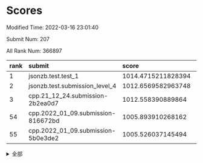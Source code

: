 # Scores

Modified Time: 2022-03-16 23:01:40

Submit Num: 207

All Rank Num: 366897

| rank |               submit               |       score        |       sigma        | pk_num |
| :--- | :--------------------------------- | :----------------- | :----------------- | :----- |
| 1    | jsonzb.test.test_1                 | 1014.4715211828394 | 0.8589072917881944 | 7087   |
| 2    | jsonzb.test.submission_level_4     | 1012.6569582963748 | 0.7787289211053983 | 7090   |
| 3    | cpp.21_12_24.submission-2b2ea0d7   | 1012.558390889864  | 0.8004859284566932 | 7087   |
| 54   | cpp.2022_01_09.submission-816672bd | 1005.893910268162  | 0.7322883049434711 | 7088   |
| 55   | cpp.2022_01_09.submission-5b0e3de2 | 1005.526037145494  | 0.7331752106661502 | 7094   |


<details>
<summary>全部</summary>

| rank |                 submit                 |       score        |       sigma        | pk_num |
| :--- | :------------------------------------- | :----------------- | :----------------- | :----- |
| 1    | jsonzb.test.test_1                     | 1014.4715211828394 | 0.8589072917881944 | 7087   |
| 2    | jsonzb.test.submission_level_4         | 1012.6569582963748 | 0.7787289211053983 | 7090   |
| 3    | cpp.21_12_24.submission-2b2ea0d7       | 1012.558390889864  | 0.8004859284566932 | 7087   |
| 4    | gobigger.level_3.submission_level_3_12 | 1011.9061674866697 | 0.794727161291556  | 7088   |
| 5    | gobigger.level_3.submission_level_3_23 | 1011.7385882612424 | 0.7494255391814885 | 7087   |
| 6    | gobigger.level_3.submission_level_3_5  | 1011.1517975452299 | 0.7499777672309335 | 7091   |
| 7    | gobigger.level_3.submission_level_3_28 | 1011.0316179172968 | 0.7747812517242542 | 7097   |
| 8    | gobigger.level_3.submission_level_3_9  | 1010.8874653801957 | 0.7585618360512568 | 7093   |
| 9    | gobigger.level_3.submission_level_3_35 | 1010.7642061915878 | 0.7637667195974718 | 7084   |
| 10   | gobigger.level_3.submission_level_3_3  | 1010.7614860781366 | 0.7807297726847781 | 7089   |
| 11   | gobigger.level_3.submission_level_3_10 | 1010.7206450424945 | 0.7812432421277488 | 7091   |
| 12   | gobigger.level_3.submission_level_3_45 | 1010.7105790839635 | 0.7493578328337676 | 7085   |
| 13   | gobigger.level_3.submission_level_3_17 | 1010.6647451621631 | 0.7345285227065408 | 7088   |
| 14   | gobigger.level_3.submission_level_3_39 | 1010.6116706919769 | 0.7625765087065658 | 7090   |
| 15   | gobigger.level_3.submission_level_3_33 | 1010.5919750954248 | 0.7888096899065381 | 7092   |
| 16   | gobigger.level_3.submission_level_3_25 | 1010.552237068761  | 0.797493167952219  | 7087   |
| 17   | gobigger.level_3.submission_level_3_19 | 1010.5131772471154 | 0.7892102252134429 | 7089   |
| 18   | gobigger.level_3.submission_level_3_31 | 1010.4731170556464 | 0.7592021465928295 | 7092   |
| 19   | gobigger.level_3.submission_level_3_47 | 1010.4443299799988 | 0.7947796375301598 | 7088   |
| 20   | gobigger.level_3.submission_level_3_8  | 1010.4419574932592 | 0.7617337125763503 | 7093   |
| 21   | gobigger.level_3.submission_level_3_48 | 1010.4332519793743 | 0.7717093730158268 | 7093   |
| 22   | gobigger.level_3.submission_level_3_30 | 1010.4011688169444 | 0.8082623056650509 | 7092   |
| 23   | gobigger.level_3.submission_level_3_22 | 1010.3716076731645 | 0.7526322353709894 | 7087   |
| 24   | gobigger.level_3.submission_level_3_4  | 1010.1580110370572 | 0.765561418637123  | 7094   |
| 25   | gobigger.level_3.submission_level_3_42 | 1010.1185938527962 | 0.7668032116590241 | 7094   |
| 26   | gobigger.level_3.submission_level_3_27 | 1010.0868233956719 | 0.7720503839072246 | 7087   |
| 27   | gobigger.level_3.submission_level_3_24 | 1010.0719175743433 | 0.7389145923424235 | 7087   |
| 28   | gobigger.level_3.submission_level_3_18 | 1010.0150830609329 | 0.7494751476450436 | 7095   |
| 29   | gobigger.level_3.submission_level_3_26 | 1010.0003937583637 | 0.7532223968299476 | 7090   |
| 30   | gobigger.level_3.submission_level_3_13 | 1009.9802437703418 | 0.749298894334527  | 7091   |
| 31   | gobigger.level_3.submission_level_3_14 | 1009.9685135885985 | 0.7546164665005056 | 7092   |
| 32   | gobigger.level_3.submission_level_3_7  | 1009.898096071186  | 0.773912638127968  | 7092   |
| 33   | gobigger.level_3.submission_level_3_6  | 1009.896262873826  | 0.7630377642446187 | 7087   |
| 34   | gobigger.level_3.submission_level_3_11 | 1009.8641208758786 | 0.7644446674273632 | 7088   |
| 35   | gobigger.level_3.submission_level_3_38 | 1009.8598796861652 | 0.753443238438273  | 7092   |
| 36   | gobigger.level_3.submission_level_3_15 | 1009.8472572442339 | 0.761326208552963  | 7093   |
| 37   | gobigger.level_3.submission_level_3_44 | 1009.7917051263017 | 0.737784478981014  | 7092   |
| 38   | gobigger.level_3.submission_level_3_21 | 1009.7474231214585 | 0.7288401969500138 | 7083   |
| 39   | gobigger.level_3.submission_level_3_2  | 1009.6614294709761 | 0.7452522271561393 | 7088   |
| 40   | gobigger.level_3.submission_level_3_34 | 1009.5317084864996 | 0.7432985782721026 | 7089   |
| 41   | gobigger.level_3.submission_level_3_20 | 1009.4571101842556 | 0.7454531230659466 | 7090   |
| 42   | gobigger.level_3.submission_level_3_37 | 1009.3420961795968 | 0.7615207895595347 | 7092   |
| 43   | gobigger.level_3.submission_level_3_16 | 1009.2365930667979 | 0.7588329277930137 | 7089   |
| 44   | gobigger.level_3.submission_level_3_46 | 1009.1598511331628 | 0.7178831330892683 | 7091   |
| 45   | gobigger.level_3.submission_level_3_1  | 1009.1346641919623 | 0.7518005603989686 | 7088   |
| 46   | gobigger.level_3.submission_level_3_41 | 1008.9938175318839 | 0.7519762416173277 | 7092   |
| 47   | gobigger.level_3.submission_level_3_40 | 1008.9208231976227 | 0.738428279628896  | 7086   |
| 48   | gobigger.level_3.submission_level_3_32 | 1008.7643123470136 | 0.7370245639273817 | 7094   |
| 49   | gobigger.level_3.submission_level_3_36 | 1008.5266061315735 | 0.7494211852729568 | 7085   |
| 50   | gobigger.level_3.submission_level_3_49 | 1008.4744772077607 | 0.7472395652946239 | 7091   |
| 51   | gobigger.level_3.submission_level_3_29 | 1008.3315130741088 | 0.7429474558510101 | 7087   |
| 52   | gobigger.level_3.submission_level_3_43 | 1008.2213933353764 | 0.7417523290220965 | 7085   |
| 53   | gobigger.level_3.submission_level_3_0  | 1008.178470700989  | 0.7417655246204407 | 7090   |
| 54   | cpp.2022_01_09.submission-816672bd     | 1005.893910268162  | 0.7322883049434711 | 7088   |
| 55   | cpp.2022_01_09.submission-5b0e3de2     | 1005.526037145494  | 0.7331752106661502 | 7094   |
| 56   | gobigger.level_1.submission_level_1_38 | 1005.3152026045589 | 0.7298854009397181 | 7087   |
| 57   | gobigger.level_1.submission_level_1_18 | 1004.6658067820367 | 0.722934071825431  | 7089   |
| 58   | gobigger.level_1.submission_level_1_42 | 1004.5778862855302 | 0.7125884691756259 | 7085   |
| 59   | gobigger.level_1.submission_level_1_28 | 1004.4808674532233 | 0.7117735729042766 | 7089   |
| 60   | gobigger.level_1.submission_level_1_43 | 1004.3840029082073 | 0.717916495308548  | 7089   |
| 61   | gobigger.level_1.submission_level_1_47 | 1004.3462394002307 | 0.7263782864802009 | 7091   |
| 62   | gobigger.level_1.submission_level_1_12 | 1004.1607017642303 | 0.7224484472443371 | 7093   |
| 63   | gobigger.level_1.submission_level_1_29 | 1004.128609519181  | 0.7279266464131416 | 7089   |
| 64   | gobigger.level_1.submission_level_1_6  | 1004.0162148420502 | 0.7164462934323476 | 7088   |
| 65   | gobigger.level_1.submission_level_1_36 | 1003.975398908555  | 0.7167109503768255 | 7089   |
| 66   | gobigger.level_1.submission_level_1_1  | 1003.9299070419594 | 0.7317637308959755 | 7086   |
| 67   | gobigger.level_1.submission_level_1_41 | 1003.9236569515169 | 0.7192762782382628 | 7090   |
| 68   | gobigger.level_1.submission_level_1_34 | 1003.9192870293293 | 0.7197834251541461 | 7084   |
| 69   | gobigger.level_1.submission_level_1_15 | 1003.8997376201451 | 0.71705420454777   | 7088   |
| 70   | gobigger.level_1.submission_level_1_20 | 1003.7898528799582 | 0.7161045154855981 | 7091   |
| 71   | gobigger.level_1.submission_level_1_39 | 1003.7572675355814 | 0.715170173027612  | 7089   |
| 72   | gobigger.level_1.submission_level_1_26 | 1003.7072658701642 | 0.7217198498080344 | 7089   |
| 73   | gobigger.level_1.submission_level_1_31 | 1003.6658310743225 | 0.7120393787882676 | 7085   |
| 74   | gobigger.level_1.submission_level_1_3  | 1003.660330146761  | 0.7236091804616965 | 7089   |
| 75   | gobigger.level_1.submission_level_1_46 | 1003.6465361623627 | 0.7281771888844067 | 7089   |
| 76   | gobigger.level_1.submission_level_1_45 | 1003.6386152409846 | 0.7239452465169295 | 7091   |
| 77   | gobigger.level_1.submission_level_1_37 | 1003.6136748817925 | 0.7181597503114877 | 7093   |
| 78   | gobigger.level_1.submission_level_1_21 | 1003.5982602074677 | 0.7124534692203665 | 7089   |
| 79   | gobigger.level_1.submission_level_1_11 | 1003.5563415519096 | 0.7132547211998647 | 7093   |
| 80   | gobigger.level_1.submission_level_1_24 | 1003.5151092948797 | 0.7162339842433042 | 7089   |
| 81   | gobigger.level_1.submission_level_1_22 | 1003.4645506953423 | 0.7107306835024778 | 7090   |
| 82   | gobigger.level_1.submission_level_1_27 | 1003.4536921640232 | 0.7116988386809703 | 7084   |
| 83   | gobigger.level_1.submission_level_1_10 | 1003.1907877378459 | 0.7090651172215817 | 7090   |
| 84   | gobigger.level_1.submission_level_1_14 | 1003.1852135749705 | 0.7153473681394024 | 7092   |
| 85   | gobigger.level_1.submission_level_1_2  | 1003.1168774130024 | 0.7236871846578063 | 7085   |
| 86   | gobigger.level_1.submission_level_1_19 | 1003.0456988900277 | 0.7165314087861926 | 7096   |
| 87   | gobigger.level_1.submission_level_1_35 | 1002.9286850980567 | 0.7118886646696267 | 7093   |
| 88   | gobigger.level_1.submission_level_1_7  | 1002.8922779491836 | 0.7120722388709256 | 7083   |
| 89   | gobigger.level_1.submission_level_1_5  | 1002.8903964863518 | 0.7051390609117686 | 7084   |
| 90   | gobigger.level_1.submission_level_1_17 | 1002.8788048923576 | 0.721742789556936  | 7093   |
| 91   | gobigger.level_1.submission_level_1_9  | 1002.8776925764524 | 0.7192573736885907 | 7091   |
| 92   | gobigger.level_1.submission_level_1_48 | 1002.8437882908271 | 0.7216263710398673 | 7087   |
| 93   | gobigger.level_1.submission_level_1_49 | 1002.8040908082377 | 0.7189530188646424 | 7090   |
| 94   | gobigger.level_1.submission_level_1_44 | 1002.7806926339325 | 0.717074685913151  | 7096   |
| 95   | gobigger.level_1.submission_level_1_8  | 1002.7601641873428 | 0.7164991348253157 | 7089   |
| 96   | gobigger.level_1.submission_level_1_16 | 1002.7475187231938 | 0.713901183121018  | 7089   |
| 97   | gobigger.level_1.submission_level_1_33 | 1002.5581756125038 | 0.7190507163293756 | 7088   |
| 98   | gobigger.level_1.submission_level_1_40 | 1002.4843157216247 | 0.7123899734949063 | 7088   |
| 99   | gobigger.level_1.submission_level_1_25 | 1002.4672930883901 | 0.7399996093701608 | 7091   |
| 100  | gobigger.level_1.submission_level_1_30 | 1002.4519675244718 | 0.7101672540724839 | 7090   |
| 101  | gobigger.level_1.submission_level_1_23 | 1002.1535945088879 | 0.7048174369788436 | 7095   |
| 102  | gobigger.level_1.submission_level_1_0  | 1002.0219014235299 | 0.7158304947517057 | 7089   |
| 103  | gobigger.level_1.submission_level_1_32 | 1001.9969817025974 | 0.7051145252254967 | 7087   |
| 104  | gobigger.level_1.submission_level_1_13 | 1001.9467937248371 | 0.6962585191347787 | 7086   |
| 105  | gobigger.level_1.submission_level_1_4  | 1001.7156351436627 | 0.7092306373367945 | 7087   |
| 106  | gobigger.random.submission_random_10   | 997.2377538992581  | 0.6994388317616878 | 7091   |
| 107  | gobigger.random.submission_random_36   | 997.0118999851288  | 0.7076447373028326 | 7088   |
| 108  | gobigger.random.submission_random_37   | 996.8776170584204  | 0.714592835569065  | 7088   |
| 109  | gobigger.random.submission_random_17   | 996.8196683418093  | 0.7085736130908549 | 7090   |
| 110  | gobigger.random.submission_random_30   | 996.8053208554902  | 0.7002178152818619 | 7085   |
| 111  | gobigger.random.submission_random_45   | 996.7526275004659  | 0.7055216705071236 | 7090   |
| 112  | gobigger.random.submission_random_28   | 996.7411709354825  | 0.7098937825180371 | 7086   |
| 113  | gobigger.random.submission_random_44   | 996.7271597780825  | 0.7137724455498695 | 7092   |
| 114  | gobigger.random.submission_random_26   | 996.6979137429604  | 0.7158420841100406 | 7091   |
| 115  | gobigger.random.submission_random_47   | 996.5001338848562  | 0.6909880480933644 | 7091   |
| 116  | gobigger.random.submission_random_22   | 996.4834842965976  | 0.6942690163056614 | 7091   |
| 117  | gobigger.random.submission_random_16   | 996.4718269159365  | 0.7013185526284487 | 7096   |
| 118  | gobigger.random.submission_random_34   | 996.4684112253412  | 0.6976505497447723 | 7087   |
| 119  | gobigger.random.submission_random_48   | 996.4008038057333  | 0.714284128025578  | 7093   |
| 120  | gobigger.random.submission_random_8    | 996.3937574091276  | 0.7151234070180834 | 7093   |
| 121  | gobigger.random.submission_random_46   | 996.3782357160308  | 0.6998740087534522 | 7090   |
| 122  | gobigger.random.submission_random_29   | 996.3286322717865  | 0.7153686610693372 | 7094   |
| 123  | gobigger.random.submission_random_1    | 996.139037265555   | 0.7137080887178245 | 7089   |
| 124  | gobigger.random.submission_random_41   | 996.1297596126237  | 0.7191923081354691 | 7090   |
| 125  | gobigger.random.submission_random_43   | 996.0982412654239  | 0.7195244875664033 | 7089   |
| 126  | gobigger.random.submission_random_14   | 996.0820148325238  | 0.7021645440580253 | 7094   |
| 127  | gobigger.random.submission_random_21   | 996.0100444711135  | 0.7114296773831118 | 7091   |
| 128  | gobigger.random.submission_random_49   | 995.9283946838846  | 0.705676545107623  | 7089   |
| 129  | gobigger.random.submission_random_24   | 995.8656835623011  | 0.726565216594266  | 7096   |
| 130  | gobigger.random.submission_random_18   | 995.8385975661472  | 0.7131496556036256 | 7096   |
| 131  | gobigger.random.submission_random_5    | 995.8270023855263  | 0.7185506368704396 | 7087   |
| 132  | gobigger.random.submission_random_38   | 995.7884772493792  | 0.7111246249531415 | 7091   |
| 133  | gobigger.random.submission_random_25   | 995.7642841862794  | 0.7284679336883433 | 7096   |
| 134  | gobigger.random.submission_random_7    | 995.6787647542661  | 0.7012269559716521 | 7091   |
| 135  | gobigger.random.submission_random_31   | 995.6513803503407  | 0.7116622724081261 | 7089   |
| 136  | gobigger.random.submission_random_40   | 995.5994898230481  | 0.7092782222368368 | 7089   |
| 137  | gobigger.random.submission_random_4    | 995.5849131474487  | 0.7187034091597517 | 7085   |
| 138  | gobigger.random.submission_random_2    | 995.5076842015893  | 0.6983702854269613 | 7091   |
| 139  | gobigger.random.submission_random_3    | 995.4723285599729  | 0.715085353496457  | 7091   |
| 140  | gobigger.random.submission_random_6    | 995.4617099586854  | 0.7210115048072868 | 7085   |
| 141  | gobigger.random.submission_random_23   | 995.4597714436867  | 0.7207045916814635 | 7090   |
| 142  | gobigger.random.submission_random_42   | 995.3513963206677  | 0.7124512589354295 | 7090   |
| 143  | gobigger.random.submission_random_32   | 995.3213527212193  | 0.7191354173604345 | 7086   |
| 144  | gobigger.random.submission_random_20   | 995.2602910903468  | 0.7221778527326611 | 7091   |
| 145  | gobigger.random.submission_random_13   | 995.2555402042408  | 0.7188773281642368 | 7088   |
| 146  | gobigger.random.submission_random_11   | 995.1800199314858  | 0.7081586083000698 | 7087   |
| 147  | gobigger.random.submission_random_12   | 995.1549087505971  | 0.7155187679584429 | 7094   |
| 148  | gobigger.random.submission_random_19   | 995.0754853262457  | 0.7094982944849354 | 7093   |
| 149  | gobigger.random.submission_random_35   | 994.9742903391219  | 0.7214624493086987 | 7085   |
| 150  | gobigger.random.submission_random_27   | 994.9671477905902  | 0.6997816297040969 | 7088   |
| 151  | gobigger.random.submission_random_33   | 994.9431746070514  | 0.728693852220284  | 7088   |
| 152  | gobigger.random.submission_random_15   | 994.7983325477927  | 0.718022315874058  | 7093   |
| 153  | gobigger.random.submission_random_0    | 994.7614489668509  | 0.7219990509094446 | 7088   |
| 154  | gobigger.level_2.submission_level_2_14 | 994.7000917883988  | 0.7356520951800815 | 7094   |
| 155  | gobigger.random.submission_random_9    | 994.5712712624655  | 0.7276690005679145 | 7092   |
| 156  | gobigger.random.submission_random_39   | 994.3361696848402  | 0.6997331878908174 | 7088   |
| 157  | gobigger.level_2.submission_level_2_48 | 993.907757135911   | 0.7349083642032577 | 7091   |
| 158  | gobigger.level_2.submission_level_2_22 | 993.714991678539   | 0.7379093743519243 | 7089   |
| 159  | gobigger.level_2.submission_level_2_12 | 993.5429331129324  | 0.7396011641658186 | 7089   |
| 160  | gobigger.level_2.submission_level_2_24 | 993.5415022429945  | 0.731496807578774  | 7098   |
| 161  | gobigger.level_2.submission_level_2_23 | 993.1463382620373  | 0.7367598353417659 | 7091   |
| 162  | gobigger.level_2.submission_level_2_21 | 993.1198882071874  | 0.7324052676840684 | 7091   |
| 163  | gobigger.level_2.submission_level_2_44 | 993.0543867578702  | 0.746454799341339  | 7087   |
| 164  | gobigger.level_2.submission_level_2_35 | 992.9954054544022  | 0.7329662236708112 | 7093   |
| 165  | gobigger.level_2.submission_level_2_7  | 992.9542497177731  | 0.7514651585036357 | 7091   |
| 166  | gobigger.level_2.submission_level_2_20 | 992.9421606985738  | 0.7335376537914762 | 7087   |
| 167  | gobigger.level_2.submission_level_2_29 | 992.9316533746153  | 0.7431513333775466 | 7092   |
| 168  | gobigger.level_2.submission_level_2_40 | 992.8972952055688  | 0.7431939896160531 | 7091   |
| 169  | gobigger.level_2.submission_level_2_41 | 992.8463442771377  | 0.7188402961264    | 7091   |
| 170  | gobigger.level_2.submission_level_2_4  | 992.7410758409452  | 0.7269745424074618 | 7088   |
| 171  | gobigger.level_2.submission_level_2_42 | 992.7363498168679  | 0.7339038806740258 | 7093   |
| 172  | gobigger.level_2.submission_level_2_45 | 992.7213877558257  | 0.7336942842258876 | 7093   |
| 173  | gobigger.level_2.submission_level_2_13 | 992.675034248527   | 0.7335063083764445 | 7093   |
| 174  | gobigger.level_2.submission_level_2_18 | 992.6343745599576  | 0.7389069320323465 | 7087   |
| 175  | gobigger.level_2.submission_level_2_15 | 992.6080918769268  | 0.7469840316601356 | 7091   |
| 176  | gobigger.level_2.submission_level_2_5  | 992.5943828914235  | 0.7255719559593777 | 7088   |
| 177  | gobigger.level_2.submission_level_2_37 | 992.5066097909429  | 0.7370548103335948 | 7088   |
| 178  | gobigger.level_2.submission_level_2_11 | 992.4119747616983  | 0.7416524460422591 | 7088   |
| 179  | gobigger.level_2.submission_level_2_32 | 992.3707885709276  | 0.7408787673393622 | 7092   |
| 180  | gobigger.level_2.submission_level_2_39 | 992.3645675220225  | 0.7520408752286288 | 7092   |
| 181  | gobigger.level_2.submission_level_2_3  | 992.3090439723743  | 0.7428040738607313 | 7092   |
| 182  | gobigger.level_2.submission_level_2_19 | 992.1321359281699  | 0.7446938468467528 | 7092   |
| 183  | gobigger.level_2.submission_level_2_9  | 992.1139070383547  | 0.7364483568876722 | 7088   |
| 184  | gobigger.level_2.submission_level_2_16 | 992.0207047603261  | 0.7740734539672885 | 7092   |
| 185  | gobigger.level_2.submission_level_2_38 | 991.9063664155098  | 0.7290918683208693 | 7093   |
| 186  | gobigger.level_2.submission_level_2_46 | 991.8575289719463  | 0.7381860221438942 | 7094   |
| 187  | gobigger.level_2.submission_level_2_6  | 991.8135149210967  | 0.7517697062958864 | 7091   |
| 188  | gobigger.level_2.submission_level_2_33 | 991.7952514766731  | 0.7449977672685881 | 7090   |
| 189  | gobigger.level_2.submission_level_2_26 | 991.6619776530931  | 0.753774635443698  | 7087   |
| 190  | gobigger.level_2.submission_level_2_31 | 991.6246900049985  | 0.7628403568343851 | 7093   |
| 191  | gobigger.level_2.submission_level_2_49 | 991.6043210459802  | 0.7546142830937205 | 7090   |
| 192  | gobigger.level_2.submission_level_2_10 | 991.5159084854336  | 0.7462563854987522 | 7090   |
| 193  | gobigger.level_2.submission_level_2_27 | 991.436246744423   | 0.7446185469920464 | 7085   |
| 194  | gobigger.level_2.submission_level_2_30 | 991.4075294391392  | 0.7460140675771781 | 7094   |
| 195  | gobigger.level_2.submission_level_2_43 | 991.3982828095432  | 0.7379815560452629 | 7093   |
| 196  | gobigger.level_2.submission_level_2_36 | 991.3717151506926  | 0.7610466458958154 | 7090   |
| 197  | gobigger.level_2.submission_level_2_47 | 991.3393306649582  | 0.7502643435790883 | 7089   |
| 198  | gobigger.level_2.submission_level_2_0  | 991.2654651546816  | 0.76595691524589   | 7087   |
| 199  | gobigger.level_2.submission_level_2_8  | 991.1166702730299  | 0.7602191065685722 | 7085   |
| 200  | gobigger.level_2.submission_level_2_17 | 990.7078432413078  | 0.7462109470522779 | 7089   |
| 201  | gobigger.level_2.submission_level_2_25 | 990.6275939491791  | 0.7542636325259854 | 7089   |
| 202  | gobigger.level_2.submission_level_2_2  | 990.5578205056748  | 0.741858615079167  | 7086   |
| 203  | gobigger.level_2.submission_level_2_28 | 990.1638983325313  | 0.7741447104106596 | 7093   |
| 204  | gobigger.level_2.submission_level_2_1  | 990.0107324917504  | 0.7694178954595897 | 7087   |
| 205  | gobigger.level_2.submission_level_2_34 | 989.644834410534   | 0.772650444506165  | 7087   |
| 206  | gobigger.none.submission_none_0        | 977.8405199366548  | 1.246794656887628  | 7094   |
| 207  | gobigger.none.submission_none_1        | 973.664995520154   | 1.7594560734966096 | 7084   |

</details>